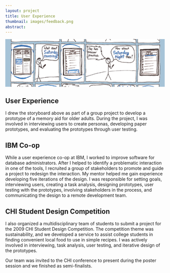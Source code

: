 ```yaml
---
layout: project
title: User Experience
thumbnail: images/feedback.png
abstract: 
---
```


![Storyboard](images/ux.png)

## User Experience

I drew the storyboard above as part of a group project to develop a prototype of a memory aid for older adults. During the project, I was involved in interviewing users to create personas, developing paper prototypes, and evaluating the prototypes through user testing.

## IBM Co-op

While a user experience co-op at IBM, I worked to improve software for database administrators. After I helped to identify a problematic interaction in one of the tools, I recruited a group of stakeholders to promote and guide a project to redesign the interaction. My mentor helped me gain experience developing five iterations of the design. I was responsible for setting goals, interviewing users, creating a task analysis, designing prototypes, user testing with the prototypes, involving stakeholders in the process, and communicating the design to a remote development team.

## CHI Student Design Competition

I also organized a multidisciplinary team of students to submit a project for the 2009 CHI Student Design Competition. The competition theme was sustainability, and we developed a service to assist college students in finding convenient local food to use in simple recipes. I was actively involved in interviewing, task analysis, user testing, and iterative design of the prototypes.

Our team was invited to the CHI conference to present during the poster session and we finished as semi-finalists. 
